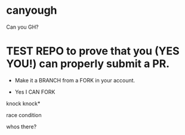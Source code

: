 # canyough
Can you GH?

# TEST REPO to prove that you (YES YOU!) can properly submit a PR.

* Make it a BRANCH from a FORK in your account.

* Yes I CAN FORK 


knock knock*

race condition

whos there?

